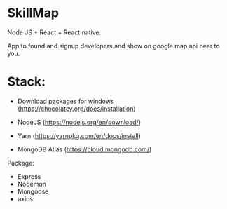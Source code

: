 # SkillMap
Node JS + React + React native.

App to found and signup developers and show on google map api near to you.

# Stack:

- Download packages for windows (https://chocolatey.org/docs/installation) 

- NodeJS (https://nodejs.org/en/download/)
- Yarn (https://yarnpkg.com/en/docs/install)
- MongoDB Atlas (https://cloud.mongodb.com/)

Package:
- Express
- Nodemon
- Mongoose
- axios
